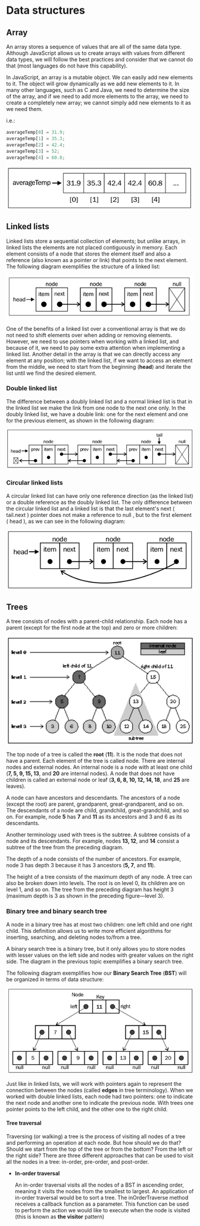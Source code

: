 # Data structures

## Array

An array stores a sequence of values that are all of the same data type. Although JavaScript allows us to create arrays with values from different data types, we will follow the best practices and consider that we cannot do that (most languages do not have this capability).

In JavaScript, an array is a mutable object. We can easily add new elements to it. The object will grow dynamically as we add new elements to it. In many other languages, such as C and Java, we need to determine the size of the array, and if we need to add more elements to the array, we need to create a completely new array; we cannot simply add new elements to it as we need them.

i.e.:
```js
averageTemp[0] = 31.9;
averageTemp[1] = 35.3;
averageTemp[2] = 42.4;
averageTemp[3] = 52;
averageTemp[4] = 60.8;
```
![linked-list](./resources/img/array.png)


## Linked lists

Linked lists store a sequential collection of elements; but unlike arrays, in linked lists the elements are not placed contiguously in memory. Each element consists of a node that stores the element itself and also a reference (also known as a pointer or link) that points to the next element. The following diagram exemplifies the structure of a linked list:

![linked-list](./resources/img/linked-list.png)

One of the benefits of a linked list over a conventional array is that we do not need to shift elements over when adding or removing elements. However, we need to use pointers when working with a linked list, and because of it, we need to pay some extra attention when implementing a linked list. Another detail in the array is that we can directly access any element at any position; with the linked list, if we want to access an element from the middle, we need to start from the beginning (**head**) and iterate the list until we find the desired element.

### Double linked list

The difference between a doubly linked list and a normal linked list is that in the linked list we make the link from one node to the next one only. In the doubly linked list, we have a double link: one for the next element and one for the previous element, as shown in the following diagram:

![double-linked-list](./resources/img/double-linked-list.png)

### Circular linked lists
A circular linked list can have only one reference direction (as the linked list) or a double reference as the doubly linked list. The only difference between the circular linked list and a linked list is that the last element's next ( tail.next ) pointer does not make a reference to null , but to the first element ( head ), as we can see in the following diagram:

![circular-linked-list](./resources/img/circular-linked-list.png)

## Trees

A tree consists of nodes with a parent-child relationship. Each node has a parent (except for the first node at the top) and zero or more children:

![tress](./resources/img/tree.png)

The top node of a tree is called the **root** (**11**). It is the node that does not have a parent. Each element of the tree is called node. There are internal nodes and external nodes. An internal node is a node with at least one child (**7, 5, 9, 15, 13**, and **20** are internal nodes). A node that does not have children is called an external node or leaf (**3, 6, 8, 10, 12, 14, 18**, and **25** are leaves).

A node can have ancestors and descendants. The ancestors of a node (except the root) are parent, grandparent, great-grandparent, and so on. The descendants of a node are child, grandchild, great-grandchild, and so on. For example, node **5** has **7** and **11** as its ancestors and 3 and 6 as its descendants.

Another terminology used with trees is the subtree. A subtree consists of a node and its descendants. For example, nodes **13, 12**, and **14** consist a subtree of the tree from the preceding diagram.

The depth of a node consists of the number of ancestors. For example, node 3 has depth 3 because it has 3 ancestors (**5, 7**, and **11**).

The height of a tree consists of the maximum depth of any node. A tree can also be broken down into levels. The root is on level 0, its children are on level 1, and so on. The tree from the preceding diagram has height 3 (maximum depth is 3 as shown in the preceding figure—level 3).

### Binary tree and binary search tree

A node in a binary tree has at most two children: one left child and one right child. This definition allows us to write more efficient algorithms for inserting, searching, and deleting nodes to/from a tree.

A binary search tree is a binary tree, but it only allows you to store nodes with lesser values on the left side and nodes with greater values on the right side. The diagram in the previous topic exemplifies a binary search tree.

The following diagram exemplifies how our **Binary Search Tree** (**BST**) will be organized in terms of data structure:

![binary-search-tree](./resources/img/binary-search-tree.png)

Just like in linked lists, we will work with pointers again to represent the connection between the nodes (called **edges** in tree terminology). When we worked with double linked lists, each node had two pointers: one to indicate the next node and another one to indicate the previous node. With trees one pointer points to the left child, and the other one to the right child.

#### Tree traversal
Traversing (or walking) a tree is the process of visiting all nodes of a tree and performing an operation at each node. But how should we do that? Should we start from the top of the tree or from the bottom? From the left or the right side? There are three different approaches that can be used to visit all the nodes in a tree: in-order, pre-order, and post-order.

* **In-order traversal**

  An in-order traversal visits all the nodes of a BST in ascending order, meaning it
visits the nodes from the smallest to largest. An application of in-order traversal
would be to sort a tree. The inOrderTraverse method receives a callback function as a parameter. This
function can be used to perform the action we would like to execute when the node
is visited (this is known as **the visitor** pattern)



